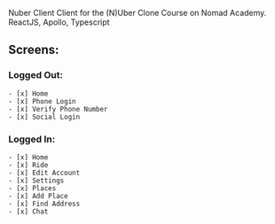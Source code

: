 Nuber Client
Client for the (N)Uber Clone Course on Nomad Academy. ReactJS, Apollo, Typescript

## Screens:

### Logged Out:

    - [x] Home
    - [x] Phone Login
    - [x] Verify Phone Number
    - [x] Social Login

### Logged In:

    - [x] Home
    - [x] Ride
    - [x] Edit Account
    - [x] Settings
    - [x] Places
    - [x] Add Place
    - [x] Find Address
    - [x] Chat
